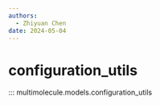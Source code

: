 ```yaml
---
authors:
  - Zhiyuan Chen
date: 2024-05-04
---
```


# configuration_utils

::: multimolecule.models.configuration_utils
